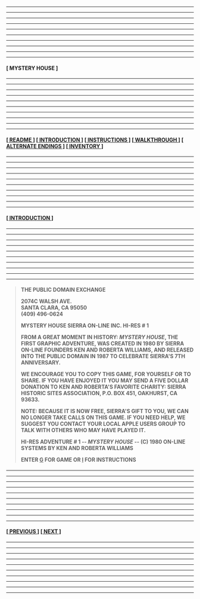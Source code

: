 
<div style="font-weight: bold;">

---
---
---
---
---
---
---
---
---
---
  
#### **[ MYSTERY HOUSE ]** 

####

---
---
---
---
---
---
---
---
---
---

#### **[[ README ]](/readme.md) [[ INTRODUCTION ]](#-introduction-) [[ INSTRUCTIONS ]](/instructions.md)  [[ WALKTHROUGH ]](/walkthrough.md) [[ ALTERNATE ENDINGS ]](/alternateendings.md) [[ INVENTORY ]](/inventory.md)**

####

---
---
---
---
---
---
---
---
---
---

#### **[[ INTRODUCTION ]](#)**

####

---
---
---
---
---
---
---
---
---
---

####

>THE PUBLIC DOMAIN EXCHANGE  
>
>2074C WALSH AVE.  
>SANTA CLARA, CA 95050  
>(409) 496-0624  
>
>MYSTERY HOUSE SIERRA ON-LINE INC. HI-RES # 1  
>
>FROM A GREAT MOMENT IN HISTORY: *MYSTERY HOUSE*, THE FIRST GRAPHIC ADVENTURE, WAS CREATED IN 1980 BY SIERRA ON-LINE FOUNDERS KEN AND ROBERTA WILLIAMS, AND RELEASED INTO THE PUBLIC DOMAIN IN 1987 TO CELEBRATE SIERRA'S 7TH ANNIVERSARY.  
>
>WE ENCOURAGE YOU TO COPY THIS GAME, FOR YOURSELF OR TO SHARE. IF YOU HAVE ENJOYED IT YOU MAY SEND A FIVE DOLLAR DONATION TO KEN AND ROBERTA'S FAVORITE CHARITY: SIERRA HISTORIC SITES ASSOCIATION, P.O. BOX 451, OAKHURST, CA 93633.  
>
>NOTE: BECAUSE IT IS NOW FREE, SIERRA'S GIFT TO YOU, WE CAN NO LONGER TAKE CALLS ON THIS GAME. IF YOU NEED HELP, WE SUGGEST YOU CONTACT YOUR LOCAL APPLE USERS GROUP TO TALK WITH OTHERS WHO MAY HAVE PLAYED IT.  
>
>HI-RES ADVENTURE # 1 -- *MYSTERY HOUSE* -- (C) 1980 ON-LINE SYSTEMS BY KEN AND ROBERTA WILLIAMS  
>
>ENTER <ins>G</ins> FOR GAME OR <ins>I</ins> FOR INSTRUCTIONS  

####

---
---
---
---
---
---
---
---
---
---

#### **[[ PREVIOUS ]](/readme.md) [[ NEXT ]](/instructions.md)** 

####

---
---
---
---
---
---
---
---
---
---

</div>
